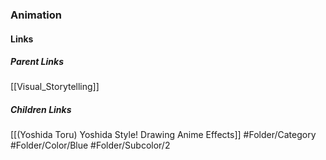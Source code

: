 ### Animation
#### Links
##### Parent Links
[[Visual_Storytelling]]
##### Children Links
[[(Yoshida Toru) Yoshida Style! Drawing Anime Effects]]
#Folder/Category
#Folder/Color/Blue
#Folder/Subcolor/2
